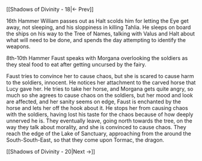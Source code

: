 [[Shadows of Divinity - 18|<- Prev]]

16th Hammer
William passes out as Halt scolds him for letting the Eye get away, not sleeping, and his sloppiness in killing Tahlia. He sleeps on board 
the ships on his way to the Tree of Names, talking with Valus and Halt about what will need to be done, and spends the day attempting to identify the weapons.

8th-10th Hammer
Faust speaks with Morgana overlooking the soldiers as they steal food to eat after getting uncursed by the fairy. 

Faust tries to convince her to cause chaos, but she is scared to cause harm to the soldiers, innocent. He notices her attachment to the carved horse that Lucy gave her. He tries to take her horse, and Morgana gets quite angry, so much so she agrees to cause chaos on the soldiers, but her mood and look are affected, and her sanity seems on edge, Faust is enchanted by the horse and lets her off the hook about it. He stops her from causing chaos with the soldiers, having lost his taste for the chaos because of how deeply unnerved he is. They eventually leave, going north towards the tree, on the way they talk about morality, and she is convinced to cause chaos. They reach the edge of the Lake of Sanctuary, approaching from the around the South-South-East, so that they come upon Tormac, the dragon.

[[Shadows of Divinity - 20|Next ->]]

